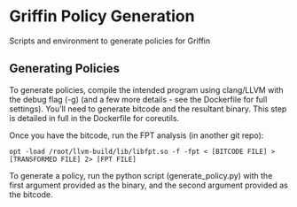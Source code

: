 # Griffin Policy Generation
Scripts and environment to generate policies for Griffin

## Generating Policies
To generate policies, compile the intended program using clang/LLVM with the debug flag (-g) (and a few more details - see the Dockerfile for full settings). You'll need to generate bitcode and the resultant binary. This step is detailed in full in the Dockerfile for coreutils.

Once you have the bitcode, run the FPT analysis (in another git repo):

```
opt -load /root/llvm-build/lib/libfpt.so -f -fpt < [BITCODE FILE] > [TRANSFORMED FILE] 2> [FPT FILE]
```

To generate a policy, run the python script (generate_policy.py) with the first argument provided as the binary, and the second argument provided as the bitcode.
